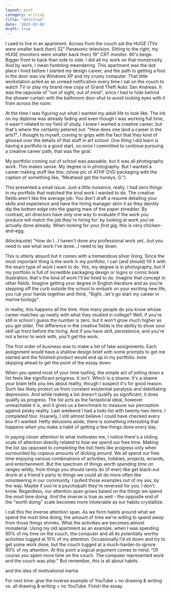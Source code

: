 ```yaml
---
layout: post
category: writing
title: "Untitled"
date: '2023-02-06'
draft: true
---
```


I used to live in an apartment. Across from the couch sat the HUGE (TVs were smaller back then) 32" Panasonic television. Sitting to the right, my HUGE (monitors were smaller back then) 19" CRT monitor. 90's beige. Bigger front to back than side to side. I did all my work on that monstrosity. And by work, I mean fumbling meandering. This apartment was the last place I lived before I started my design career, and the path to getting a foot in the door was via Windows XP and my crusty computer. That little workstation acted as an unread notification every time I sat on the couch to watch TV or play my brand new copy of Grand Theft Auto: San Andreas. It was the opposite of "out of sight, out of mind", since I had to hide behind the shower curtain with the bathroom door shut to avoid locking eyes with it from across the room.

At the time I was figuring out what I wanted my adult life to look like. The ink on my diploma was already fading and even though I was working full time, it wasn't related to my field of study. I knew I wanted a creative career, but that's where the certainty petered out. "How does one land a career in the arts?", I thought to myself, coming to grips with the fact that they kind of glossed over the details of that stuff in art school. One thing I did learn is having a portfolio is a good start, so once I committed to continue pursuing a creative career path, that was the goal. 

My portfolio coming out of school was passable, but it was all photography work. This makes sense. My degree is in photography. But I wanted a career making stuff like this: (show pic of ATHF DVD packaging with the caption of something like, "Meatwad get the honeys, G.")

This presented a small issue. Just a little nuisance, really. I had zero things in my portfolio that matched the kind work I wanted to do. The creative fields aren't like the average job. You don't draft a resumé detailing your skills and experience and have the hiring manager skim it as they daintily dip the bottom edge into the gaping maw of the paper shredder. By contrast, art directors have only one way to evaluate if the work you produce will match the job they're hiring for: by looking at work you've actually done already. When looking for your _first gig_, this is very chicken-and-egg. 

(blockquote) "How do I...I haven't done any professional work yet...but you need to see what work I've done...I need to lay down.

This is utterly absurd but it comes with a tremendous silver lining. Since the most important thing is the work in my portfolio, I can (and should) fill it with the exact type of work I want to do. Yes, my degree is in photography, but if my portfolio is full of incredible packaging design or logos or comic book illustration, that's the kind of work I'll be hired to do. Imagine that concept in other fields. Imagine getting your degree in English literature and as you're stepping off the curb outside the school to embark on your exciting new life, you rub your hands together and think, "Right...let's go start my career in marine biology".

In reality, this happens all the time. How many people do you know whose career matches up neatly with what they studied in college? Well, if you're still in school I guess the number is zero, but it won't grow much higher as you get older. The difference in the creative fields is the ability to show your skill up front before the hiring. And if you have skill, persistence, and you're not a terror to work with, you'll get the work.

The first order of business was to make a list of fake assignments. Each assignment would have a shallow design brief with some prompts to get me started and the finished product would end up in my portfolio. note: skipping ahead to get the point of the essay down

When you spend most of your time loafing, the simple act of jotting down a list feels like significant progress. It isn't. Which is a shame. It's a shame your brain tells you lies about reality, though I suspect it's for good reason. Such lies likely protect us from constant existential paralysis and debilitating depression. And while making a list doesn't qualify as significant, it does qualify as progress. The list acts as the fantastical ideal, however unreachable it is, and it gives us a benchmark to measure our perception against pesky reality. Last weekend I had a todo list with twenty-two items. I completed four. Insanely, I still almost believe I could have checked every box if I wanted. Hefty delusions aside, there is something interesting that happens when you make a habit of getting a few things done every day.

In paying closer attention to what motivates me, I notice there's a sliding scale of attention directly related to how we spend our free time. _Making_ the list (as opposed to _completing_ the list) feels like progress only when surrounded by copious amounts of dicking around. We all spend our free time enjoying various combinations of activities, hobbies, projects, errands, and entertainment. But the spectrum of things _worth spending time on_ ranges wildly, from things you should rarely do (if ever) like get black-out drunk at a friend's party to things we could all do more often like volunteering in our community. I pulled those examples out of my ass, by the way. Maybe if you're a psychopath they're reversed for you. I don't know. Regardless, our attention span grows based on the things we spend the most time doing. And the inverse is true as well - the opposite end of the "worth doing" scale becomes more intolerable as our habits crystallize.

I call this the inverse attention span. As we form habits around what we spend the most time doing, the amount of time we're willing to spend _away_ from those things shrinks. What the activities are becomes almost immaterial. Using my old apartment as an example, when I was spending 90% of my time on the couch, the computer and all its potentially worthy activities tugged at 10% of my attention. Occasionally I'd sit down and try to get some work done, but the couch tugged at a much-harder-to-ignore 90% of my attention. At this point a logical argument comes to mind: "Of course you spent more time on the couch. The computer represented _work_ and the couch was _play_." But remember, this is all about habits. 

 and the idea of motivational inertia

For next time: give the inverse example of YouTube + no drawing & writing vs. all drawing & writing + no YouTube. Finish the essay.